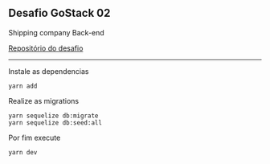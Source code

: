 
<h2>Desafio GoStack 02</h2>

Shipping company Back-end

[Repositório do desafio](https://github.com/Rocketseat/bootcamp-gostack-desafio-02/blob/master/README.md#desafio-02-iniciando-aplica%C3%A7%C3%A3o)

---

Instale as dependencias 

    yarn add

Realize as migrations

    yarn sequelize db:migrate
    yarn sequelize db:seed:all

Por fim execute 

    yarn dev
